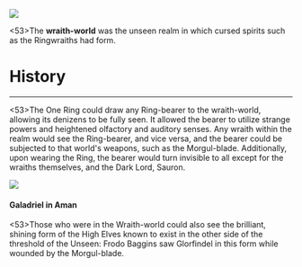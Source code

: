 ![](characters/galadriel/7.jpg)

<53>The **wraith-world** was the unseen realm in which cursed spirits such as the Ringwraiths had form.

# History
---

<53>The One Ring could draw any Ring-bearer to the wraith-world, allowing its denizens to be fully seen. It allowed the bearer to utilize strange powers and heightened olfactory and auditory senses. Any wraith within the realm would see the Ring-bearer, and vice versa, and the bearer could be subjected to that world's weapons, such as the Morgul-blade. Additionally, upon wearing the Ring, the bearer would turn invisible to all except for the wraiths themselves, and the Dark Lord, Sauron.

![](characters/galadriel/2.jpg)

#### Galadriel in Aman

<53>Those who were in the Wraith-world could also see the brilliant, shining form of the High Elves known to exist in the other side of the threshold of the Unseen: Frodo Baggins saw Glorfindel in this form while wounded by the Morgul-blade.
